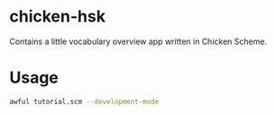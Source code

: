 # chicken-hsk

Contains a little vocabulary overview app written in Chicken Scheme.

# Usage

``` bash
awful tutorial.scm --development-mode
```
